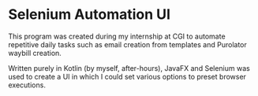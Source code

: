 # Selenium Automation UI

This program was created during my internship at CGI to automate repetitive daily tasks such as email creation from templates and Purolator waybill creation.

Written purely in Kotlin (by myself, after-hours), JavaFX and Selenium was used to create a UI in which I could set various options to preset browser executions.
